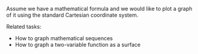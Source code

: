 
Assume we have a mathematical formula and we would like to
plot a graph of it using the standard Cartesian coordinate system.

Related tasks:

 * How to graph mathematical sequences
 * How to graph a two-variable function as a surface
